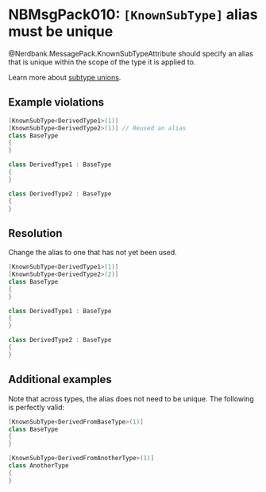 # NBMsgPack010: `[KnownSubType]` alias must be unique

@Nerdbank.MessagePack.KnownSubTypeAttribute should specify an alias that is unique within the scope of the type it is applied to.

Learn more about [subtype unions](../docs/unions.md).

## Example violations

```cs
[KnownSubType<DerivedType1>(1)]
[KnownSubType<DerivedType2>(1)] // Reused an alias
class BaseType
{
}

class DerivedType1 : BaseType
{
}

class DerivedType2 : BaseType
{
}
```

## Resolution

Change the alias to one that has not yet been used.

```cs
[KnownSubType<DerivedType1>(1)]
[KnownSubType<DerivedType2>(2)]
class BaseType
{
}

class DerivedType1 : BaseType
{
}

class DerivedType2 : BaseType
{
}
```

## Additional examples

Note that across types, the alias does not need to be unique.
The following is perfectly valid:

```cs
[KnownSubType<DerivedFromBaseType>(1)]
class BaseType
{
}

[KnownSubType<DerivedFromAnotherType>(1)]
class AnotherType
{
}
```
